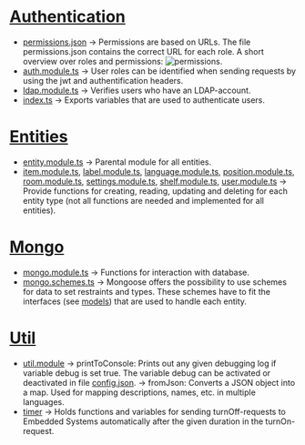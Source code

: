 # [Authentication](https://github.com/PBL-Pick-By-Light/BE-Backend/tree/main/src/modules/auth)
* [permissions.json](https://github.com/PBL-Pick-By-Light/BE-Backend/-/blob/development/src/modules/auth/permissions.json) -> Permissions are based on URLs. The file permissions.json contains the correct URL for each role. A short overview over roles and permissions: ![permissions](uploads/9578befabd2441226ba355a5658c4f25/permissions.png).
* [auth.module.ts](https://github.com/PBL-Pick-By-Light/BE-Backend/-/blob/development/src/modules/auth/auth.module.ts) -> User roles can be identified when sending requests by using the jwt and authentification headers.
* [ldap.module.ts](https://github.com/PBL-Pick-By-Light/BE-Backend/-/blob/development/src/modules/auth/ldap.module.ts) -> Verifies users who have an LDAP-account.
* [index.ts](https://github.com/PBL-Pick-By-Light/BE-Backend/-/blob/development/src/modules/auth/index.ts) -> Exports variables that are used to authenticate users.

# [Entities](https://github.com/PBL-Pick-By-Light/BE-Backend/tree/main/src/modules/entities)
* [entity.module.ts](https://github.com/PBL-Pick-By-Light/BE-Backend/-/blob/development/src/modules/entities/entity.module.ts) -> Parental module for all entities.
* [item.module.ts](https://github.com/PBL-Pick-By-Light/BE-Backend/-/blob/development/src/modules/entities/item.module.ts), [label.module.ts](https://github.com/PBL-Pick-By-Light/BE-Backend/-/blob/development/src/modules/entities/label.module.ts), [language.module.ts](https://github.com/PBL-Pick-By-Light/BE-Backend/-/blob/development/src/modules/entities/language.module.ts), [position.module.ts](https://github.com/PBL-Pick-By-Light/BE-Backend/-/blob/development/src/modules/entities/position.module.ts), [room.module.ts](https://github.com/PBL-Pick-By-Light/BE-Backend/-/blob/development/src/modules/entities/room.module.ts), [settings.module.ts](https://github.com/PBL-Pick-By-Light/BE-Backend/-/blob/development/src/modules/entities/settings.module.ts), [shelf.module.ts](https://github.com/PBL-Pick-By-Light/BE-Backend/-/blob/development/src/modules/entities/shelf.module.ts), [user.module.ts](https://github.com/PBL-Pick-By-Light/BE-Backend/-/blob/development/src/modules/entities/user.module.ts)  -> Provide functions for creating, reading, updating and deleting for each entity type (not all functions are needed and implemented for all entities).
# [Mongo](https://github.com/PBL-Pick-By-Light/BE-Backend/tree/main/src/modules/mongo)
* [mongo.module.ts](https://github.com/PBL-Pick-By-Light/BE-Backend/-/blob/development/src/modules/mongo/mongo.module.ts) -> Functions for interaction with database.
* [mongo.schemes.ts](https://github.com/PBL-Pick-By-Light/BE-Backend/tree/main/src/modules/mongo/mongo.schemes.ts) -> Mongoose offers the possibility to use schemes for data to set restraints and types. These schemes have to fit the interfaces (see [models](https://github.com/PBL-Pick-By-Light/BE-Backend/-/wikis/Models)) that are used to handle each entity.

# [Util](https://github.com/PBL-Pick-By-Light/BE-Backend/tree/main/src/modules/util)
* [util.module](https://github.com/PBL-Pick-By-Light/BE-Backend/-/blob/development/src/modules/util/util.module.ts) -> printToConsole: Prints out any given debugging log if variable debug is set true. The variable debug can be activated or deactivated in file [config.json](https://github.com/PBL-Pick-By-Light/BE-Backend/-/blob/development/src/config/config.json). 
                                                        -> fromJson: Converts a JSON object into a map. Used for mapping descriptions, names, etc. in multiple languages.
* [timer](https://github.com/PBL-Pick-By-Light/BE-Backend/-/blob/development/src/controllers/timer.ts) -> Holds functions and variables for sending turnOff-requests to Embedded Systems automatically after the given duration in the turnOn-request.
